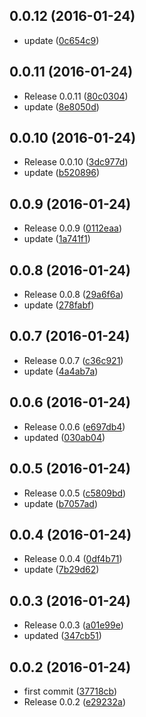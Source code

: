 <a name="0.0.12"></a>
## 0.0.12 (2016-01-24)


* update ([0c654c9](https://github.com/someone/downloads/commit/0c654c9))



<a name="0.0.11"></a>
## 0.0.11 (2016-01-24)


* Release 0.0.11 ([80c0304](https://github.com/someone/downloads/commit/80c0304))
* update ([8e8050d](https://github.com/someone/downloads/commit/8e8050d))



<a name="0.0.10"></a>
## 0.0.10 (2016-01-24)


* Release 0.0.10 ([3dc977d](https://github.com/someone/downloads/commit/3dc977d))
* update ([b520896](https://github.com/someone/downloads/commit/b520896))



<a name="0.0.9"></a>
## 0.0.9 (2016-01-24)


* Release 0.0.9 ([0112eaa](https://github.com/someone/downloads/commit/0112eaa))
* update ([1a741f1](https://github.com/someone/downloads/commit/1a741f1))



<a name="0.0.8"></a>
## 0.0.8 (2016-01-24)


* Release 0.0.8 ([29a6f6a](https://github.com/someone/downloads/commit/29a6f6a))
* update ([278fabf](https://github.com/someone/downloads/commit/278fabf))



<a name="0.0.7"></a>
## 0.0.7 (2016-01-24)


* Release 0.0.7 ([c36c921](https://github.com/someone/downloads/commit/c36c921))
* update ([4a4ab7a](https://github.com/someone/downloads/commit/4a4ab7a))



<a name="0.0.6"></a>
## 0.0.6 (2016-01-24)


* Release 0.0.6 ([e697db4](https://github.com/someone/downloads/commit/e697db4))
* updated ([030ab04](https://github.com/someone/downloads/commit/030ab04))



<a name="0.0.5"></a>
## 0.0.5 (2016-01-24)


* Release 0.0.5 ([c5809bd](https://github.com/someone/downloads/commit/c5809bd))
* update ([b7057ad](https://github.com/someone/downloads/commit/b7057ad))



<a name="0.0.4"></a>
## 0.0.4 (2016-01-24)


* Release 0.0.4 ([0df4b71](https://github.com/someone/downloads/commit/0df4b71))
* update ([7b29d62](https://github.com/someone/downloads/commit/7b29d62))



<a name="0.0.3"></a>
## 0.0.3 (2016-01-24)


* Release 0.0.3 ([a01e99e](https://github.com/someone/downloads/commit/a01e99e))
* updated ([347cb51](https://github.com/someone/downloads/commit/347cb51))



<a name="0.0.2"></a>
## 0.0.2 (2016-01-24)


* first commit ([37718cb](https://github.com/someone/downloads/commit/37718cb))
* Release 0.0.2 ([e29232a](https://github.com/someone/downloads/commit/e29232a))



